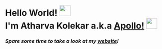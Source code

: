 # Hello World! <img src="https://emojis.slackmojis.com/emojis/images/1647437725/56241/pikawave.gif?1647437725" height="35"><br>I'm Atharva Kolekar a.k.a [Apollo!](https://github.com/apollo-xy) <img src="https://emojis.slackmojis.com/emojis/images/1643515118/11386/among_us_orange_dance.gif?1643515118" width="35"/>

<h3><i>Spare some time to take a look at my <a href="https://www.protonix.tech/">website</a>!</i></h3>
